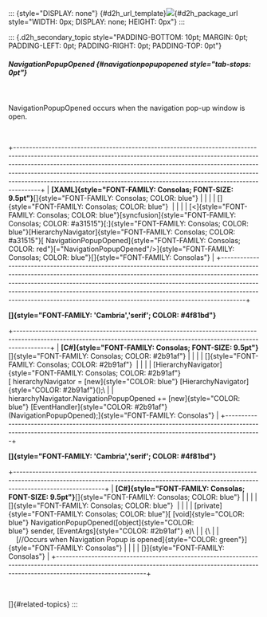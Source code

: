 ::: {style="DISPLAY: none"}
[](ms-xhelp:///?Id=d2h_url_template){#d2h_url_template}![](!package_url!){#d2h_package_url style="WIDTH: 0px; DISPLAY: none; HEIGHT: 0px"}
:::

::: {.d2h_secondary_topic style="PADDING-BOTTOM: 10pt; MARGIN: 0pt; PADDING-LEFT: 0pt; PADDING-RIGHT: 0pt; PADDING-TOP: 0pt"}
##### NavigationPopupOpened {#navigationpopupopened style="tab-stops: 0pt"}

 

NavigationPopupOpened occurs when the navigation pop-up window is open.

 

+--------------------------------------------------------------------------------------------------------------------------------------------------------------------------------------------------------------------------------------------------------------------------------------------------------------------------------------------------------------------------------------------------------------+
| **[XAML]{style="FONT-FAMILY: Consolas; FONT-SIZE: 9.5pt"}**[]{style="FONT-FAMILY: Consolas; COLOR: blue"}                                                                                                                                                                                                                                                                                                    |
|                                                                                                                                                                                                                                                                                                                                                                                                              |
| []{style="FONT-FAMILY: Consolas; COLOR: blue"}                                                                                                                                                                                                                                                                                                                                                               |
|                                                                                                                                                                                                                                                                                                                                                                                                              |
| [\<]{style="FONT-FAMILY: Consolas; COLOR: blue"}[syncfusion]{style="FONT-FAMILY: Consolas; COLOR: #a31515"}[:]{style="FONT-FAMILY: Consolas; COLOR: blue"}[HierarchyNavigator]{style="FONT-FAMILY: Consolas; COLOR: #a31515"}[ NavigationPopupOpened]{style="FONT-FAMILY: Consolas; COLOR: red"}[=\"NavigationPopupOpened\"/\>]{style="FONT-FAMILY: Consolas; COLOR: blue"}[]{style="FONT-FAMILY: Consolas"} |
+--------------------------------------------------------------------------------------------------------------------------------------------------------------------------------------------------------------------------------------------------------------------------------------------------------------------------------------------------------------------------------------------------------------+

**[]{style="FONT-FAMILY: 'Cambria','serif'; COLOR: #4f81bd"}** 

+-----------------------------------------------------------------------------------------------------------------------------------------------------------------------+
| **[C#]{style="FONT-FAMILY: Consolas; FONT-SIZE: 9.5pt"}**[]{style="FONT-FAMILY: Consolas; COLOR: #2b91af"}                                                            |
|                                                                                                                                                                       |
| []{style="FONT-FAMILY: Consolas; COLOR: #2b91af"}                                                                                                                     |
|                                                                                                                                                                       |
| [HierarchyNavigator]{style="FONT-FAMILY: Consolas; COLOR: #2b91af"}[ hierarchyNavigator = [new]{style="COLOR: blue"} [HierarchyNavigator]{style="COLOR: #2b91af"}();\ |
| hierarchyNavigator.NavigationPopupOpened += [new]{style="COLOR: blue"} [EventHandler]{style="COLOR: #2b91af"}(NavigationPopupOpened);]{style="FONT-FAMILY: Consolas"} |
+-----------------------------------------------------------------------------------------------------------------------------------------------------------------------+

**[]{style="FONT-FAMILY: 'Cambria','serif'; COLOR: #4f81bd"}** 

+----------------------------------------------------------------------------------------------------------------------------------------------------------------------------------------+
| **[C#]{style="FONT-FAMILY: Consolas; FONT-SIZE: 9.5pt"}**[]{style="FONT-FAMILY: Consolas; COLOR: blue"}                                                                                |
|                                                                                                                                                                                        |
| []{style="FONT-FAMILY: Consolas; COLOR: blue"}                                                                                                                                         |
|                                                                                                                                                                                        |
| [private]{style="FONT-FAMILY: Consolas; COLOR: blue"}[ [void]{style="COLOR: blue"} NavigationPopupOpened([object]{style="COLOR: blue"} sender, [EventArgs]{style="COLOR: #2b91af"} e)\ |
| {\                                                                                                                                                                                     |
|     [//Occurs when Navigation Popup is opened]{style="COLOR: green"}]{style="FONT-FAMILY: Consolas"}                                                                                   |
|                                                                                                                                                                                        |
| [}]{style="FONT-FAMILY: Consolas"}                                                                                                                                                     |
+----------------------------------------------------------------------------------------------------------------------------------------------------------------------------------------+

 

[]{#related-topics}
:::
